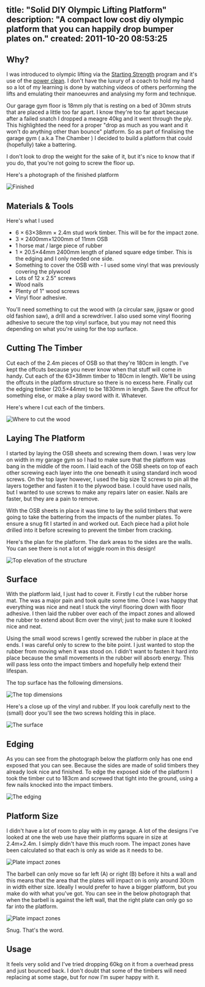 title: "Solid DIY Olympic Lifting Platform"
description: "A compact low cost diy olympic platform that you can happily drop bumper plates on."
created: 2011-10-20 08:53:25
---

## Why?

I was introduced to olympic lifting via the [Starting Strength][3] program and it's use of the [power clean][4]. I don't have the luxury of a coach to hold my hand so a lot of my learning is done by watching videos of others performing the lifts and emulating their manoeuvres and analysing my form and technique.

Our garage gym floor is 18mm ply that is resting on a bed of 30mm struts that are placed a little too far apart. I know they're too far apart because after a failed snatch I dropped a meagre 40kg and it went through the ply. This highlighted the need for a proper "drop as much as you want and it won't do anything other than bounce" platform. So as part of finalising the garage gym ( a.k.a The Chamber ) I decided to build a platform that could (hopefully) take a battering.

I don't look to drop the weight for the sake of it, but it's nice to know that if you do, that you're not going to screw the floor up.  

Here's a photograph of the finished platform

![Finished](http://media.jamiecurle.com/uploads/2011/10/20/blogimage/arial.jpg)

## Materials & Tools

Here's what I used

* 6 &times; 63&times;38mm &times; 2.4m stud work timber. This will be for the impact zone.
* 3 &times; 2400mm&times;1200mm of 11mm OSB
* 1 horse mat / large piece of rubber
* 1 &times; 20.5&times;44mm 2400mm length of planed square edge timber. This is the edging and I only needed one side.
* Something to cover the OSB with - I used some vinyl that was previously covering the plywood
* Lots of 12 x 2.5" screws
* Wood nails
* Plenty of 1" wood screws
* Vinyl floor adhesive.

You'll need something to cut the wood with (a circular saw, jigsaw or good old fashion saw), a drill and a screwdriver. I also used some vinyl flooring adhesive to secure the top vinyl surface, but you may not need this depending on what you're using for the top surface.

## Cutting The Timber

Cut each of the 2.4m pieces of OSB so that they're 180cm in length. I've kept the offcuts because you never know when that stuff will come in handy. Cut each of the 63&times;38mm timber to 180cm in length. We'll be using the offcuts in the platform structure so there is no excess here.  Finally cut the edging timber (20.5&times;44mm) to be 1830mm in length. Save the offcut  for something else, or make a play sword with it. Whatever.

Here's where I cut each of the timbers.

![Where to cut the wood](http://media.jamiecurle.com/uploads/2011/10/20/blogimage/cuts.850x600.png)


## Laying The Platform

I started by laying the OSB sheets and screwing them down. I was very low on width in my garage gym so I had to make sure that the platform was bang in the middle of the room. I laid each of the OSB sheets on top of each other screwing each layer into the one beneath it using standard inch wood screws. On the top layer however, I used the big size 12 screws to pin all the layers together and fasten it to the plywood base. I could have used nails, but I wanted to use screws to make any repairs later on easier. Nails are faster, but they are a pain to remove.

With the OSB sheets in place it was time to lay the solid timbers that were going to take the battering from the impacts of the number plates. To ensure a snug fit I started in and worked out. Each piece had a pilot hole drilled into it before screwing to prevent the timber from cracking.

Here's the plan for the platform. The dark areas to the sides are the walls. You can see there is not a lot of wiggle room in this design!

![Top elevation of the structure](http://media.jamiecurle.com/uploads/2011/10/20/blogimage/te.structure.850x600.png)

## Surface

With the platform laid, I just had to cover it. Firstly I cut the rubber horse mat. The was a major pain and took quite some time. Once I was happy that everything was nice and neat I stuck the vinyl flooring down with floor adhesive. I then laid the rubber over each of the impact zones and allowed the rubber to extend about 8cm over the vinyl; just to make sure it looked nice and neat. 

Using the small wood screws I gently screwed the rubber in place at the ends. I was careful only to screw to the bite point. I just wanted to stop the rubber from moving when it was stood on. I didn't want to fasten it hard into place because the small movements in the rubber will absorb energy. This will pass less onto the impact timbers and hopefully help extend their lifespan.

The top surface has the following dimensions.

![The top dimensions](http://media.jamiecurle.com/uploads/2011/10/20/blogimage/te.surface.850x600.png)

Here's a close up of the vinyl and rubber. If you look carefully next to the (small) door you'll see the two screws holding this in place.

![The surface](http://media.jamiecurle.com/uploads/2011/10/20/blogimage/rubber.jpg)

## Edging

As you can see from the photograph below the platform only has one end exposed that you can see. Because the sides are made of solid timbers they already look nice and finished. To edge the exposed side of the platform I took the timber cut to 183cm and screwed that tight into the ground, using a few nails knocked into the impact timbers.

![The edging](http://media.jamiecurle.com/uploads/2011/10/20/blogimage/edging.jpg)

## Platform Size

I didn't have a lot of room to play with in my garage. A lot of the designs I've looked at one the web use have their platforms square in size at 2.4m&times;2.4m. I simply didn't have this much room. The impact zones have been calculated so that each is only as wide as it needs to be.

![Plate impact zones](http://media.jamiecurle.com/uploads/2011/10/20/blogimage/te.barbell.png)

The barbell can only move so far left (A) or right (B) before it hits a wall and this means that the area that the plates will impact on is only around 30cm in width either size.  Ideally I would prefer to have a bigger platform, but you make do with what you've got. You can see in the below photograph that when the barbell is against the left wall, that the right plate can only go so far into the platform.

![Plate impact zones](http://media.jamiecurle.com/uploads/2011/10/20/blogimage/left.right.jpg)


Snug. That's the word.


## Usage

It feels very solid and I've tried dropping 60kg on it from a overhead press and just bounced back. I don't doubt that some of the timbers will need replacing at some stage, but for now I'm super happy with it.



[0]: http://www.wickes.co.uk/studwork-timber/invt/107177/
[1]: http://www.wickes.co.uk/osb2/invt/110024/
[2]: http://www.ebay.co.uk/itm/ws/eBayISAPI.dll?ViewItem&item=230683021954
[3]: http://startingstrength.com/
[4]: http://www.youtube.com/watch?v=mCUmi2oqlvA
[5]: http://www.wickes.co.uk/planed-whitewood-pse/invt/166364/